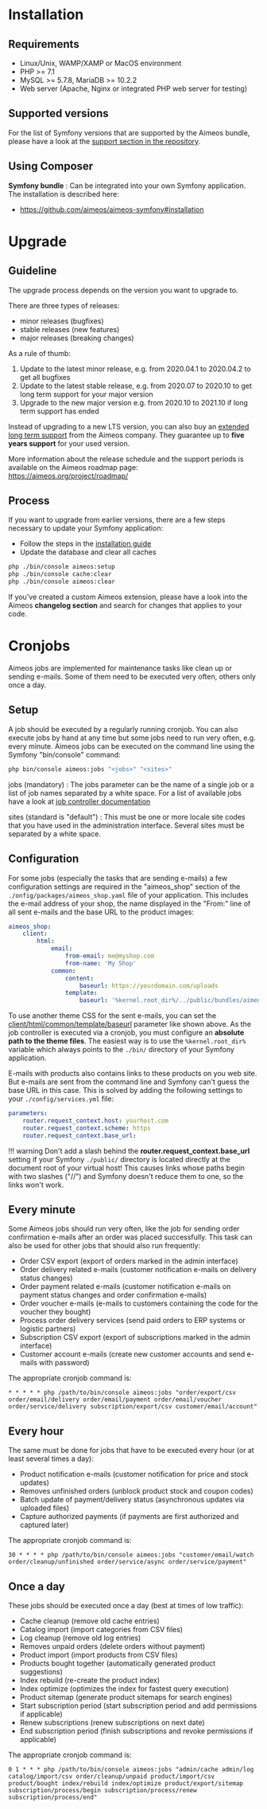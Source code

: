 # Installation

## Requirements

* Linux/Unix, WAMP/XAMP or MacOS environment
* PHP >= 7.1
* MySQL >= 5.7.8, MariaDB >= 10.2.2
* Web server (Apache, Nginx or integrated PHP web server for testing)

## Supported versions

For the list of Symfony versions that are supported by the Aimeos bundle, please have a look at the [support section in the repository](https://github.com/aimeos/aimeos-symfony#installation).

## Using Composer

**Symfony bundle** : Can be integrated into your own Symfony application. The installation is described here:

* <https://github.com/aimeos/aimeos-symfony#installation>

# Upgrade

## Guideline

The upgrade process depends on the version you want to upgrade to.

There are three types of releases:

* minor releases (bugfixes)
* stable releases (new features)
* major releases (breaking changes)

As a rule of thumb:

1. Update to the latest minor release, e.g. from 2020.04.1 to 2020.04.2 to get all bugfixes
2. Update to the latest stable release, e.g. from 2020.07 to 2020.10 to get long term support for your major version
3. Upgrade to the new major version e.g. from 2020.10 to 2021.10 if long term support has ended

Instead of upgrading to a new LTS version, you can also buy an [extended long term support](https://aimeos.com/support) from the Aimeos company. They guarantee up to **five years support** for your used version.

More information about the release schedule and the support periods is available on the Aimeos roadmap page: <https://aimeos.org/project/roadmap/>

## Process

If you want to upgrade from earlier versions, there are a few steps necessary to update your Symfony application:

* Follow the steps in the [installation guide](https://github.com/aimeos/aimeos-symfony#table-of-content)
* Update the database and clear all caches

```bash
php ./bin/console aimeos:setup
php ./bin/console cache:clear
php ./bin/console aimeos:clear
```

If you've created a custom Aimeos extension, please have a look into the Aimeos **changelog section** and search for changes that applies to your code.

# Cronjobs

Aimeos jobs are implemented for maintenance tasks like clean up or sending e-mails. Some of them need to be executed very often, others only once a day.

## Setup

A job should be executed by a regularly running cronjob. You can also execute jobs by hand at any time but some jobs need to run very often, e.g. every minute. Aimeos jobs can be executed on the command line using the Symfony "bin/console" command:

```bash
php bin/console aimeos:jobs "<jobs>" "<sites>"
```

jobs (mandatory)
: The jobs parameter can be the name of a single job or a list of job names separated by a white space. For a list of available jobs have a look at [job controller documentation](../cronjobs/index.md)

sites (standard is "default")
: This must be one or more locale site codes that you have used in the administration interface. Several sites must be separated by a white space.

## Configuration

For some jobs (especially the tasks that are sending e-mails) a few configuration settings are required in the "aimeos_shop" section of the `./onfig/packages/aimeos_shop.yaml` file of your application. This includes the e-mail address of your shop, the name displayed in the "From:" line of all sent e-mails and the base URL to the product images:

```yaml
aimeos_shop:
    client:
        html:
            email:
                from-email: me@myshop.com
                from-name: 'My Shop'
            common:
                content:
                    baseurl: https://yourdomain.com/uploads
                template:
                    baseurl: '%kernel.root_dir%/../public/bundles/aimeosshop/themes/elegance'
```

To use another theme CSS for the sent e-mails, you can set the [client/html/common/template/baseurl](../config/client-html/common-template#baseurl) parameter like shown above. As the job controller is executed via a cronjob, you must configure an **absolute path to the theme files**. The easiest way is to use the `%kernel.root_dir%` variable which always points to the `./bin/` directory of your Symfony application.

E-mails with products also contains links to these products on you web site. But e-mails are sent from the command line and Symfony can't guess the base URL in this case. This is solved by adding the following settings to your `./config/services.yml` file:

```yaml
parameters:
    router.request_context.host: yourhost.com
    router.request_context.scheme: https
    router.request_context.base_url:
```

!!! warning
    Don't add a slash behind the **router.request_context.base_url** setting if your Symfony `./public/` directory is located directly at the document root of your virtual host! This causes links whose paths begin with two slashes ("//") and Symfony doesn't reduce them to one, so the links won't work.

## Every minute

Some Aimeos jobs should run very often, like the job for sending order confirmation e-mails after an order was placed successfully. This task can also be used for other jobs that should also run frequently:

* Order CSV export (export of orders marked in the admin interface)
* Order delivery related e-mails (customer notification e-mails on delivery status changes)
* Order payment related e-mails (customer notification e-mails on payment status changes and order confirmation e-mails)
* Order voucher e-mails (e-mails to customers containing the code for the voucher they bought)
* Process order delivery services (send paid orders to ERP systems or logistic partners)
* Subscription CSV export (export of subscriptions marked in the admin interface)
* Customer account e-mails (create new customer accounts and send e-mails with password)

The appropriate cronjob command is:

```
* * * * * php /path/to/bin/console aimeos:jobs "order/export/csv order/email/delivery order/email/payment order/email/voucher order/service/delivery subscription/export/csv customer/email/account"
```

## Every hour

The same must be done for jobs that have to be executed every hour (or at least several times a day):

* Product notification e-mails (customer notification for price and stock updates)
* Removes unfinished orders (unblock product stock and coupon codes)
* Batch update of payment/delivery status (asynchronous updates via uploaded files)
* Capture authorized payments (if payments are first authorized and captured later)

The appropriate cronjob command is:

```
30 * * * * php /path/to/bin/console aimeos:jobs "customer/email/watch order/cleanup/unfinished order/service/async order/service/payment"
```

## Once a day

These jobs should be executed once a day (best at times of low traffic):

* Cache cleanup (remove old cache entries)
* Catalog import (import categories from CSV files)
* Log cleanup (remove old log entries)
* Removes unpaid orders (delete orders without payment)
* Product import (import products from CSV files)
* Products bought together (automatically generated product suggestions)
* Index rebuild (re-create the product index)
* Index optimize (optimizes the index for fastest query execution)
* Product sitemap (generate product sitemaps for search engines)
* Start subscription period (start subscription period and add permissions if applicable)
* Renew subscriptions (renew subscriptions on next date)
* End subscription period (finish subscriptions and revoke permissions if applicable)

The appropriate cronjob command is:

```
0 1 * * * php /path/to/bin/console aimeos:jobs "admin/cache admin/log catalog/import/csv order/cleanup/unpaid product/import/csv product/bought index/rebuild index/optimize product/export/sitemap subscription/process/begin subscription/process/renew subscription/process/end"
```
